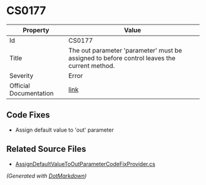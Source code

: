 # CS0177

| Property               | Value                                                                                        |
| ---------------------- | -------------------------------------------------------------------------------------------- |
| Id                     | CS0177                                                                                       |
| Title                  | The out parameter 'parameter' must be assigned to before control leaves the current method\. |
| Severity               | Error                                                                                        |
| Official Documentation | [link](http://docs.microsoft.com/en-us/dotnet/csharp/misc/cs0177)                            |

## Code Fixes

* Assign default value to 'out' parameter

## Related Source Files

* [AssignDefaultValueToOutParameterCodeFixProvider.cs](../../src/CodeFixes/CSharp/CodeFixes/AssignDefaultValueToOutParameterCodeFixProvider.cs)

*\(Generated with [DotMarkdown](http://github.com/JosefPihrt/DotMarkdown)\)*